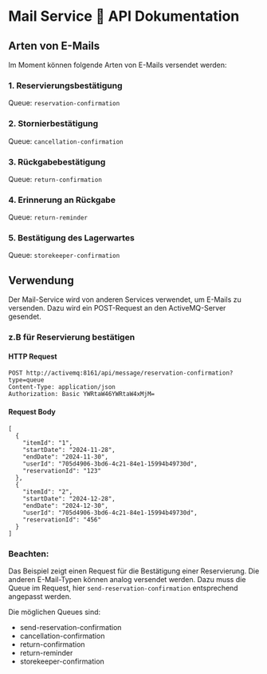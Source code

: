 # Mail Service 📧 API Dokumentation

## Arten von E-Mails

Im Moment können folgende Arten von E-Mails versendet werden:

### 1. Reservierungsbestätigung
Queue: ```reservation-confirmation```

### 2. Stornierbestätigung
Queue: ```cancellation-confirmation```

### 3. Rückgabebestätigung
Queue: ```return-confirmation```

### 4. Erinnerung an Rückgabe
Queue: ```return-reminder```

### 5. Bestätigung des Lagerwartes
Queue: ```storekeeper-confirmation```

## Verwendung
Der Mail-Service wird von anderen Services verwendet, um E-Mails zu versenden. Dazu wird ein POST-Request an den ActiveMQ-Server gesendet.

### z.B für Reservierung bestätigen

#### HTTP Request
```
POST http://activemq:8161/api/message/reservation-confirmation?type=queue
Content-Type: application/json
Authorization: Basic YWRtaW46YWRtaW4xMjM=
```

#### Request Body
```
[
  {
    "itemId": "1",
    "startDate": "2024-11-28",
    "endDate": "2024-11-30",
    "userId": "705d4906-3bd6-4c21-84e1-15994b49730d",
    "reservationId": "123"
  },
  {
    "itemId": "2",
    "startDate": "2024-12-28",
    "endDate": "2024-12-30",
    "userId": "705d4906-3bd6-4c21-84e1-15994b49730d",
    "reservationId": "456"
  }
]
```

### Beachten:

Das Beispiel zeigt einen Request für die Bestätigung einer Reservierung. Die anderen E-Mail-Typen können analog versendet werden.
Dazu muss die Queue im Request, hier ``send-reservation-confirmation`` entsprechend angepasst werden.

Die möglichen Queues sind:
- send-reservation-confirmation
- cancellation-confirmation
- return-confirmation
- return-reminder
- storekeeper-confirmation
